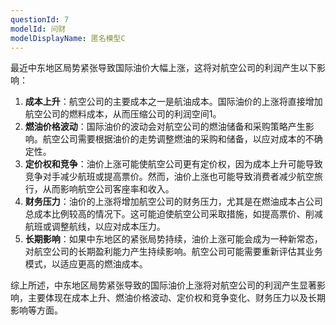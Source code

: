 ```yaml
---
questionId: 7
modelId: 问财
modelDisplayName: 匿名模型C
---
```

最近中东地区局势紧张导致国际油价大幅上涨，这将对航空公司的利润产生以下影响：

1. **成本上升**：航空公司的主要成本之一是航油成本。国际油价的上涨将直接增加航空公司的燃料成本，从而压缩公司的利润空间1。
2. **燃油价格波动**：国际油价的波动会对航空公司的燃油储备和采购策略产生影响。航空公司需要根据油价的走势调整燃油的采购和储备，以应对成本的不确定性。
3. **定价权和竞争**：油价上涨可能使航空公司更有定价权，因为成本上升可能导致竞争对手减少航班或提高票价。然而，油价上涨也可能导致消费者减少航空旅行，从而影响航空公司客座率和收入。
4. **财务压力**：油价的上涨将增加航空公司的财务压力，尤其是在燃油成本占公司总成本比例较高的情况下。这可能迫使航空公司采取措施，如提高票价、削减航班或调整航线，以应对成本压力。
5. **长期影响**：如果中东地区的紧张局势持续，油价上涨可能会成为一种新常态，对航空公司的长期盈利能力产生持续影响。航空公司可能需要重新评估其业务模式，以适应更高的燃油成本。

综上所述，中东地区局势紧张导致的国际油价上涨将对航空公司的利润产生显著影响，主要体现在成本上升、燃油价格波动、定价权和竞争变化、财务压力以及长期影响等方面。